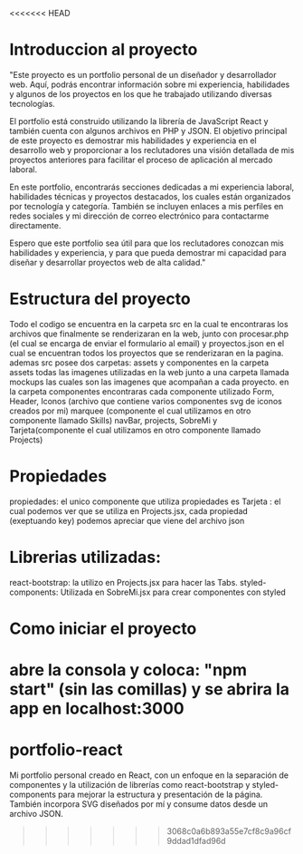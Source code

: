 <<<<<<< HEAD
# Introduccion al proyecto

"Este proyecto es un portfolio personal de un diseñador y desarrollador web. Aquí, podrás encontrar información sobre mi experiencia, habilidades y algunos de los proyectos en los que he trabajado utilizando diversas tecnologías.

El portfolio está construido utilizando la librería de JavaScript React y también cuenta con algunos archivos en PHP y JSON. El objetivo principal de este proyecto es demostrar mis habilidades y experiencia en el desarrollo web y proporcionar a los reclutadores una visión detallada de mis proyectos anteriores para facilitar el proceso de aplicación al mercado laboral.

En este portfolio, encontrarás secciones dedicadas a mi experiencia laboral, habilidades técnicas y proyectos destacados, los cuales están organizados por tecnología y categoría. También se incluyen enlaces a mis perfiles en redes sociales y mi dirección de correo electrónico para contactarme directamente.

Espero que este portfolio sea útil para que los reclutadores conozcan mis habilidades y experiencia, y para que pueda demostrar mi capacidad para diseñar y desarrollar proyectos web de alta calidad."

# Estructura del proyecto

Todo el codigo se encuentra en la carpeta src en la cual te encontraras los archivos que finalmente se renderizaran en la web, junto con procesar.php (el cual se encarga de enviar el formulario al email) y proyectos.json en el cual se encuentran todos los proyectos que se renderizaran en la pagina.
ademas src posee dos carpetas: assets y componentes
en la carpeta assets todas las imagenes utilizadas en la web junto a una carpeta llamada mockups las cuales son las imagenes que acompañan a cada proyecto.
en la carpeta componentes encontraras cada componente utilizado Form, Header, Iconos (archivo que contiene varios componentes svg de iconos creados por mi) marquee (componente el cual utilizamos en otro componente llamado Skills) navBar, projects, SobreMi y Tarjeta(componente el cual utilizamos en otro componente llamado Projects)

# Propiedades
propiedades: el unico componente que utiliza propiedades es Tarjeta : el cual podemos ver que se utiliza en Projects.jsx, cada propiedad (exeptuando key) podemos apreciar que viene del archivo json

# Librerias utilizadas:
react-bootstrap: la utilizo en Projects.jsx para hacer las  Tabs.
styled-components: Utilizada en SobreMi.jsx para crear componentes con styled

# Como iniciar el proyecto

abre la consola y coloca: "npm start" (sin las comillas) y se abrira la app en localhost:3000
=======
# portfolio-react
Mi portfolio personal creado en React, con un enfoque en la separación de componentes y la utilización de librerías como react-bootstrap y styled-components para mejorar la estructura y presentación de la página. También incorpora SVG diseñados por mí y consume datos desde un archivo JSON.
>>>>>>> 3068c0a6b893a55e7cf8c9a96cf9ddad1dfad96d
